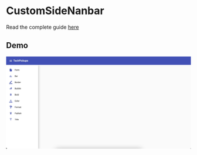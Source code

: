# CustomSideNanbar

Read the complete guide [here](https://techpickups.com/how-to-create-a-sidenav-menu-in-angular/)

## Demo

![Demo](./How_to_create_sidenav_in_Angular.jpeg)